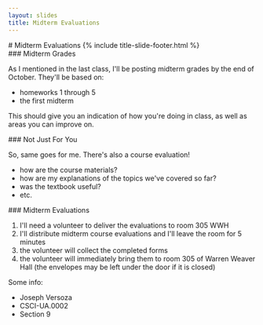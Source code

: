 ```yaml
---
layout: slides
title: Midterm Evaluations 
---
```

<section markdown="block" class="title-slide">
# Midterm Evaluations
{% include title-slide-footer.html %}
</section>

<section markdown="block">
### Midterm Grades

As I mentioned in the last class, I'll be posting midterm grades by the end of October.  They'll be based on:

* homeworks 1 through 5
* the first midterm

This should give you an indication of how you're doing in class, as well as areas you can improve on.
</section>

<section markdown="block">
### Not Just For You

So, same goes for me.  There's also a course evaluation!

* how are the course materials? 
* how are my explanations of the topics we've covered so far?
* was the textbook useful?
* etc.
</section>

<section markdown="block">
### Midterm Evaluations

1. I'll need a volunteer to deliver the evaluations to room 305 WWH
2. I'll distribute midterm course evaluations and I'll leave the room for 5 minutes
3. the volunteer will collect the completed forms
4. the volunteer will immediately bring them to room 305 of Warren Weaver Hall (the envelopes may be left under the door if it is closed)

Some info:

* Joseph Versoza
* CSCI-UA.0002
* Section 9
</section>

